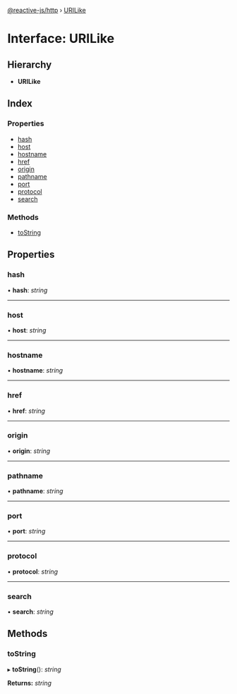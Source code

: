 [@reactive-js/http](../README.md) › [URILike](urilike.md)

# Interface: URILike

## Hierarchy

* **URILike**

## Index

### Properties

* [hash](urilike.md#hash)
* [host](urilike.md#host)
* [hostname](urilike.md#hostname)
* [href](urilike.md#href)
* [origin](urilike.md#origin)
* [pathname](urilike.md#pathname)
* [port](urilike.md#port)
* [protocol](urilike.md#protocol)
* [search](urilike.md#search)

### Methods

* [toString](urilike.md#tostring)

## Properties

###  hash

• **hash**: *string*

___

###  host

• **host**: *string*

___

###  hostname

• **hostname**: *string*

___

###  href

• **href**: *string*

___

###  origin

• **origin**: *string*

___

###  pathname

• **pathname**: *string*

___

###  port

• **port**: *string*

___

###  protocol

• **protocol**: *string*

___

###  search

• **search**: *string*

## Methods

###  toString

▸ **toString**(): *string*

**Returns:** *string*
